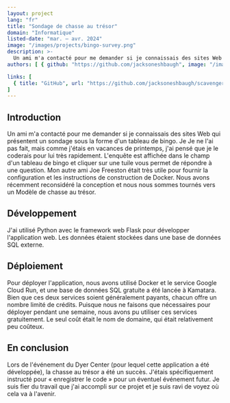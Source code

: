 ```yaml
---
layout: project
lang: "fr"
title: "Sondage de chasse au trésor"
domain: "Informatique"
listed-date: "mar. — avr. 2024"
image: "/images/projects/bingo-survey.png"
description: >-
  Un ami m'a contacté pour me demander si je connaissais des sites Web qui présentent un sondage sous la forme d'un tableau de bingo. Je ne savais pas, mais comme j'étais en vacances de printemps, j'ai décidé de le coder rapidement pour lui. Le sondage est affiché sous la forme d'un tableau de bingo, et en cliquant sur une tuile, vous pouvez répondre à une question. Mon autre ami Joe Freeston m'a beaucoup aidé en fournissant une configuration de construction Docker et des instructions. Nous avons récemment réexaminé la conception et pivoté vers un modèle de chasse au trésor.
authors: [ { github: "https://github.com/jacksoneshbaugh", image: "/images/jackson.jpg", name: "Jackson Eshbaugh" }, { github: "https://github.com/snorklerjoe", image: "https://avatars.githubusercontent.com/u/101837621?v=4", name: "Joe Freeston" } ]

links: [
  { title: "GitHub", url: "https://github.com/jacksoneshbaugh/scavengersurvey/" }
]
---
```


## Introduction

Un ami m'a contacté pour me demander si je connaissais des sites Web qui présentent un sondage sous la forme d'un
tableau de bingo. Je Je ne l'ai pas fait, mais comme j'étais en vacances de printemps, j'ai pensé que je le coderais
pour lui très rapidement. L'enquête est affichée dans le champ d'un tableau de bingo et cliquer sur une tuile vous
permet de répondre à une question. Mon autre ami Joe Freeston était très utile pour fournir la configuration et les
instructions de construction de Docker. Nous avons récemment reconsidéré la conception et nous nous sommes tournés vers
un Modèle de chasse au trésor.

## Développement

J'ai utilisé Python avec le framework web Flask pour développer l'application web. Les données étaient stockées dans une
base de données SQL externe.

## Déploiement

Pour déployer l'application, nous avons utilisé Docker et le service Google Cloud Run, et une base de données SQL
gratuite a été lancée à Kamatara. Bien que ces deux services soient généralement payants, chacun offre un nombre limité
de crédits. Puisque nous ne faisons que nécessaires pour déployer pendant une semaine, nous avons pu utiliser ces
services gratuitement. Le seul coût était le nom de domaine, qui était relativement peu coûteux.

## En conclusion

Lors de l'événement du Dyer Center (pour lequel cette application a été développée), la chasse au trésor a été un
succès. J'étais spécifiquement instructé pour « enregistrer le code » pour un éventuel événement futur. Je suis fier du
travail que j'ai accompli sur ce projet et je suis ravi de voyez où cela va à l'avenir.